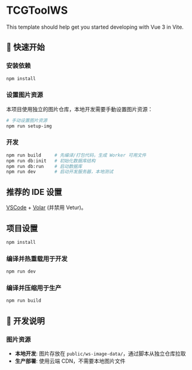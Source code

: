 # TCGToolWS

This template should help get you started developing with Vue 3 in Vite.

## 🚀 快速开始

### 安装依赖

```sh
npm install
```

### 设置图片资源

本项目使用独立的图片仓库，本地开发需要手動设置图片资源：

```sh
# 手动设置图片资源
npm run setup-img
```

### 开发

```sh
npm run build     # 先编译/打包代码，生成 Worker 可用文件
npm run db:init   # 初始化数据库结构
npm run db:run    # 启动数据库
npm run dev       # 启动开发服务器，本地测试
```

## 推荐的 IDE 设置

[VSCode](https://code.visualstudio.com/) + [Volar](https://marketplace.visualstudio.com/items?itemName=Vue.volar) (并禁用 Vetur)。

## 项目设置

```sh
npm install
```

### 编译并热重载用于开发

```sh
npm run dev
```

### 编译并压缩用于生产

```sh
npm run build
```

## 🔧 开发说明

### 图片资源

- **本地开发**: 图片存放在 `public/ws-image-data/`，通过脚本从独立仓库拉取
- **生产部署**: 使用云端 CDN，不需要本地图片文件
